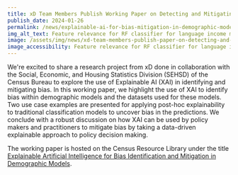 ```yaml
---
title: xD Team Members Publish Working Paper on Detecting and Mitigating Bias in Demographic Models
publish_date: 2024-01-26
permalink: /news/explainable-ai-for-bias-mitigation-in-demographic-models/
img_alt_text: Feature relevance for RF classifier for language income model
image: /assets/img/news/xd-team-members-publish-paper-on-detecting-and-mitigating-bias-in-demographic-models.jpg
image_accessibility: Feature relevance for RF classifier for language income model
---
```

<p>
  We're excited to share a research project from xD done in collaboration with the Social, Economic, and Housing Statistics Division (SEHSD) of the Census Bureau to explore the use of Explainable AI (XAI) in identifying and mitigating bias. In this working paper, we highlight the use of XAI to identify bias within demographic models and the datasets used for these models. Two use case examples are presented for applying post-hoc explainability to traditional classification models to uncover bias in the predictions. We conclude with a robust discussion on how XAI can be used by policy makers and practitioners to mitigate bias by taking a data-driven explainable approach to policy decision making.
</p>
<p>
  The working paper is hosted on the Census Resource Library under the title
  <a href="https://www.census.gov/library/working-papers/2024/demo/SEHSD-WP2024-02.html">
  Explainable Artificial Intelligence for Bias Identification and Mitigation in Demographic Models</a>.
</p>